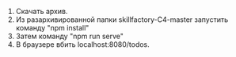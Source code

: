 1. Скачать архив.
2. Из разархивированной папки skillfactory-C4-master запустить команду "npm install"
3. Затем команду "npm run serve"
4. В браузере вбить localhost:8080/todos.
